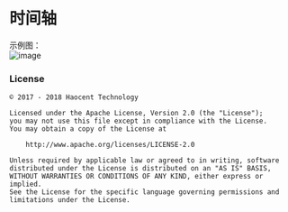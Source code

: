 # 时间轴

示例图：
</br>![image](https://github.com/cnwutianhao/RecyclerView/blob/master/screenshots/%E6%97%B6%E9%97%B4%E8%BD%B4.gif)

### License
```
© 2017 - 2018 Haocent Technology

Licensed under the Apache License, Version 2.0 (the "License");
you may not use this file except in compliance with the License.
You may obtain a copy of the License at

    http://www.apache.org/licenses/LICENSE-2.0

Unless required by applicable law or agreed to in writing, software
distributed under the License is distributed on an "AS IS" BASIS,
WITHOUT WARRANTIES OR CONDITIONS OF ANY KIND, either express or implied.
See the License for the specific language governing permissions and
limitations under the License.
```
